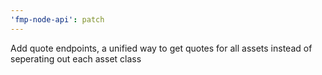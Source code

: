 ```yaml
---
'fmp-node-api': patch
---
```


Add quote endpoints, a unified way to get quotes for all assets instead of seperating out each asset class
